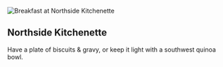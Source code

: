 ![Breakfast at Northside Kitchenette](/img/breakfast-northsidekitchenette.png)

## Northside Kitchenette

Have a plate of biscuits &amp; gravy, or keep it light with a southwest quinoa
bowl.

